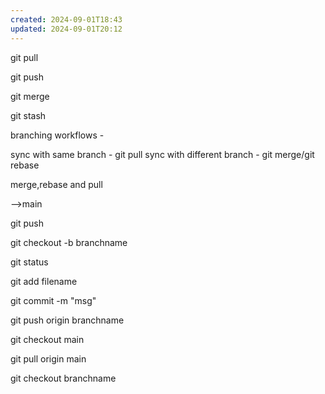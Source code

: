 ```yaml
---
created: 2024-09-01T18:43
updated: 2024-09-01T20:12
---
```


git pull

git push

git merge

git stash

branching workflows - 

sync with same branch - git pull
sync with different branch - git merge/git rebase

merge,rebase and pull

-->main

git push

git checkout -b branchname

git status

git add filename

git commit -m "msg"

git push origin branchname


git checkout main

git pull origin main

git checkout branchname



